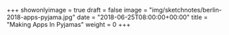 +++
showonlyimage = true
draft = false
image = "img/sketchnotes/berlin-2018-apps-pyjama.jpg"
date = "2018-06-25T08:00:00+00:00"
title = "Making Apps In Pyjamas"
weight = 0
+++

